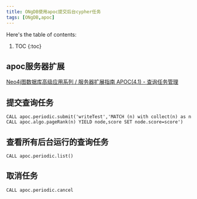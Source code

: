 ```yaml
---
title: ONgDB使用apoc提交后台cypher任务
tags: [ONgDB,apoc]
---
```


Here's the table of contents:
1. TOC
{:toc}

## apoc服务器扩展
[Neo4j图数据库高级应用系列 / 服务器扩展指南 APOC(4.1) - 查询任务管理](https://blog.csdn.net/GraphWay/article/details/93711152)

## 提交查询任务
```
CALL apoc.periodic.submit('writeTest','MATCH (n) with collect(n) as n
CALL apoc.algo.pageRank(n) YIELD node,score SET node.score=score')
```

## 查看所有后台运行的查询任务
```
CALL apoc.periodic.list()
```
## 取消任务
```
CALL apoc.periodic.cancel
```



